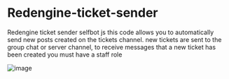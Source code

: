 # Redengine-ticket-sender
Redengine ticket sender selfbot js
this code allows you to automatically send new posts created on the tickets channel. new tickets are sent to the group chat or server channel, to receive messages that a new ticket has been created you must have a staff role





![image](https://github.com/Czapa9/Redengine-ticket-sender/assets/156377350/fc9b5fa9-ca8e-4e58-9c9a-03dfed0bbcd5)
